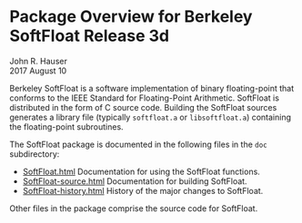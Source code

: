 
Package Overview for Berkeley SoftFloat Release 3d
==================================================

John R. Hauser<br>
2017 August 10


Berkeley SoftFloat is a software implementation of binary floating-point
that conforms to the IEEE Standard for Floating-Point Arithmetic.  SoftFloat
is distributed in the form of C source code.  Building the SoftFloat sources
generates a library file (typically `softfloat.a` or `libsoftfloat.a`)
containing the floating-point subroutines.


The SoftFloat package is documented in the following files in the `doc`
subdirectory:

* [SoftFloat.html](http://www.jhauser.us/arithmetic/SoftFloat-3/doc/SoftFloat.html) Documentation for using the SoftFloat functions.
* [SoftFloat-source.html](http://www.jhauser.us/arithmetic/SoftFloat-3/doc/SoftFloat-source.html) Documentation for building SoftFloat.
* [SoftFloat-history.html](http://www.jhauser.us/arithmetic/SoftFloat-3/doc/SoftFloat-history.html) History of the major changes to SoftFloat.

Other files in the package comprise the source code for SoftFloat.

